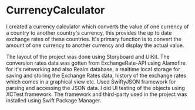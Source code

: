 # CurrencyCalculator

I created a currency calculator which converts the value of one currency of a country to another country's currency, this provides the up to date exchange rates of these countries. It's primary function is to convert the amount of one currency to another currency and display the actual value.

The layout of the project was done using Storyboard and UIKit.
The conversion rates data was gotten from ExchangeRate-API using Alamofire for it's networking and also Realm database, a realtime local storage for saving and storing the Exchange Rates data, history of the exchange rates which comes in a graphical view etc. 
Used SwiftyJSON framework for parsing and accessing the JSON data. 
I did UI testing of the objects using XCTest framework.
The framework and third-party used in the project was installed using Swift Package Manager.

